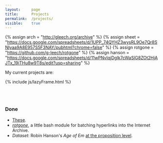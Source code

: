 ```yaml
---
layout: 	page
title: 		Projects
permalink:	/projects/
visible:	true
---
```


{%		assign arch = "http://gleech.org/archive"		%}
{%		assign sheet = "https://docs.google.com/spreadsheets/d/1UPP_74QYHZ3wysRL9Oe7Qr8SNIyaa9A8E957S5F3NAY/pubhtml?chrome=false"		%}
{%		assign rotgone = "https://github.com/g-leech/rotgone"		%}
{%		assign hanson = "https://docs.google.com/spreadsheets/d/11wPNvIqjDglk7cWaSlG8ZOt2HjAJTx_19iTHu8w9T8s/edit?usp=sharing"		%}



My current projects are:<br>

<div id="listFrame"></div>


{%  include js/lazyFrame.html %}
<script>  
    var src = "{{sheet}}";
    definiteEvent( createIframe, [src, "listFrame"] ); 
</script>

<br><br>


<div class="accordion">
	<h3>Done</h3>
	<div>
	<ul>
		<li><a href="{{arch}}">These</a>.</li>
		<li><i><a href="{{rotgone}}">rotgone</a></i>, a little bash module for batching hyperlinks into the Internet Archive.</li>
		<li><i>Dataset</i>: Robin Hanson's <i>Age of Em</i> <a href={{hanson}}>at the proposition level</a>.</li>
	</ul>
	</div>
</div>
<br><br>